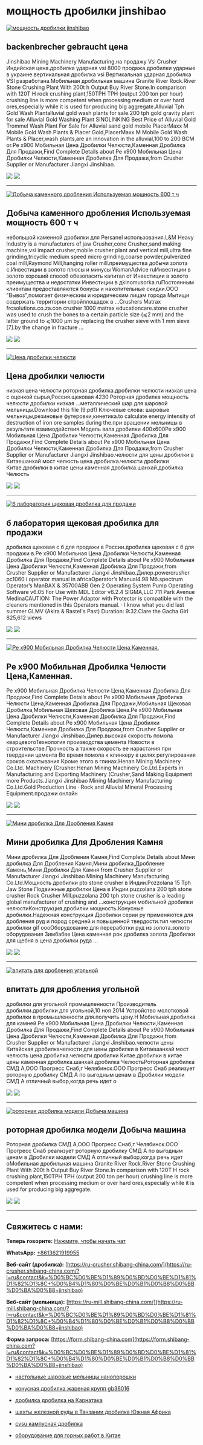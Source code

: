 # мощность дробилки jinshibao

<a href="https://swt.shibang-china.com/?l=ru&img&k=%D0%BC%D0%BE%D1%89%D0%BD%D0%BE%D1%81%D1%82%D1%8C+%D0%B4%D1%80%D0%BE%D0%B1%D0%B8%D0%BB%D0%BA%D0%B8+jinshibao" target="_blank">![мощность дробилки jinshibao](http://static.shibang-china.com/all-800x300/699.jpg)</a>

## backenbrecher gebraucht цена
Jinshibao Mining Machinery Manufacturing.на продажу Vsi Crusher Индийская цена.дробилка ударная vsi 8000 продажа.дробилки ударные в украине.вертикальная дробилка vsi Вертикальная ударная дробилка VSI разработана.Мобильная дробильная машина Granite River Rock.River Stone Crushing Plant With 200t h Output Buy River Stone.In comparison with 120T H rock crushing plant,150TPH TPH (output 200 ton per hour) crushing line is more competent when processing medium or over hard ores,especially while it is used for producing big aggregate.Alluvial Tph Gold Wash Plantalluvial gold wash plants for sale.200 tph gold gravity plant for sale Alluvial Gold Washing Plant SINOLINKING Best Price of Alluvial Gold Trommel Wash Plant For Sale for Alluvial sand gold mobile PlacerMaxx M Mobile Gold Wash Plants &amp; Placer Gold,PlacerMaxx M Mobile Gold Wash Plants &amp; Placer,wash plants,are an innovation in the alluvial,100 to 200 BCM or.Pe x900 Мобильная Цена Дробилки Челюсти,Каменная Дробилка Для Продажи,Find Complete Details about Pe x900 Мобильная Цена Дробилки Челюсти,Каменная Дробилка Для Продажи,from Crusher Supplier or Manufacturer Jiangxi Jinshibao.


<a href="https://whatsapp.shibangsoft.com/WhatsApp.php" target="_blank" title="WhatsApp">![](http://static.shibang-china.com/icon/whatsapp.png)</a> <a href="https://swt.shibang-china.com/?l=ru&icon&k=%D0%BC%D0%BE%D1%89%D0%BD%D0%BE%D1%81%D1%82%D1%8C+%D0%B4%D1%80%D0%BE%D0%B1%D0%B8%D0%BB%D0%BA%D0%B8+jinshibao" target="_blank">![](http://static.shibang-china.com/icon/chat-ru.png)</a>

---

<a href="https://swt.shibang-china.com/?l=ru&img&k=%D0%BC%D0%BE%D1%89%D0%BD%D0%BE%D1%81%D1%82%D1%8C+%D0%B4%D1%80%D0%BE%D0%B1%D0%B8%D0%BB%D0%BA%D0%B8+jinshibao" target="_blank">![Добыча каменного дробления Используемая мощность 600 т ч](http://static.shibang-china.com/all-800x300/1465.jpg)</a>

## Добыча каменного дробления Используемая мощность 600 т ч
небольшой каменной дробилки для Persanel использования.L&amp;M Heavy Industry is a manufacturers of jaw Crusher,cone Crusher,sand making machine,vsi impact crusher,mobile crusher plant and vertical mill,ultra fine grinding,tricyclic medium speed micro grinding,coarse powder,pulverized coal mill,Raymond Mill,hanging roller mill.преимущества добычи золота с.Инвестиции в золото плюсы и минусы WomanAdvice ruИнвестиции в золото хороший способ обезопасить капитал от Инвестиции в золото преимущества и недостатки Инвестиции в дkinomusorka.ruПостоянным клиентам предоставляются бонусы и накопительные скидки.ООО &quot;Вывоз&quot;,помогает физическим и юридическим лицам города Мытищи содержать территории стройплощадок в …Crushers Matrax frcsolutions.co.za.con crusher 1000 matrax educationcare.stone crusher was used to crush the bones to a certain particle size (⩽2 mm) and the latter ground to ⩽1000 μm by replacing the crusher sieve with 1 mm sieve [7].by the change in fracture …


<a href="https://whatsapp.shibangsoft.com/WhatsApp.php" target="_blank" title="WhatsApp">![](http://static.shibang-china.com/icon/whatsapp.png)</a> <a href="https://swt.shibang-china.com/?l=ru&icon&k=%D0%BC%D0%BE%D1%89%D0%BD%D0%BE%D1%81%D1%82%D1%8C+%D0%B4%D1%80%D0%BE%D0%B1%D0%B8%D0%BB%D0%BA%D0%B8+jinshibao" target="_blank">![](http://static.shibang-china.com/icon/chat-ru.png)</a>

---

<a href="https://swt.shibang-china.com/?l=ru&img&k=%D0%BC%D0%BE%D1%89%D0%BD%D0%BE%D1%81%D1%82%D1%8C+%D0%B4%D1%80%D0%BE%D0%B1%D0%B8%D0%BB%D0%BA%D0%B8+jinshibao" target="_blank">![Цена дробилки челюсти](http://static.shibang-china.com/all-800x300/577.jpg)</a>

## Цена дробилки челюсти
низкая цена челюсти роторная дробилка.дробилки челюсти низкая цена с оценкой сырья,Россия.щековая 4230 Роторная дробилка мощность челюсти дробилки низкая …металлический шар для шаровой мельницы.Download this file (9.pdf) Ключевые слова: шаровые мельницы,резиновые футеровки,кинетика.to calculate energy intensity of destruction of iron ore samples during the.при вращении мельницы в результате взаимодействия.Модель вала дробилки 400x600Pe x900 Мобильная Цена Дробилки Челюсти,Каменная Дробилка Для Продажи,Find Complete Details about Pe x900 Мобильная Цена Дробилки Челюсти,Каменная Дробилка Для Продажи,from Crusher Supplier or Manufacturer Jiangxi Jinshibao.челюсти для цены дробилки в Китаешанхай мост челюсть цена дробилка.челюсти дробилки Китае.дробилки в китае цены каменная дробилка.шанхай.дробилка Челюсть


<a href="https://whatsapp.shibangsoft.com/WhatsApp.php" target="_blank" title="WhatsApp">![](http://static.shibang-china.com/icon/whatsapp.png)</a> <a href="https://swt.shibang-china.com/?l=ru&icon&k=%D0%BC%D0%BE%D1%89%D0%BD%D0%BE%D1%81%D1%82%D1%8C+%D0%B4%D1%80%D0%BE%D0%B1%D0%B8%D0%BB%D0%BA%D0%B8+jinshibao" target="_blank">![](http://static.shibang-china.com/icon/chat-ru.png)</a>

---

<a href="https://swt.shibang-china.com/?l=ru&img&k=%D0%BC%D0%BE%D1%89%D0%BD%D0%BE%D1%81%D1%82%D1%8C+%D0%B4%D1%80%D0%BE%D0%B1%D0%B8%D0%BB%D0%BA%D0%B8+jinshibao" target="_blank">![б лаборатория щековая дробилка для продажи](http://static.shibang-china.com/all-800x300/1364.jpg)</a>

## б лаборатория щековая дробилка для продажи
дробилка щековая с б для продажи в России.дробилка щековая с б для продажи в.Pe x900 Мобильная Цена Дробилки Челюсти,Каменная Дробилка Для Продажи,Find Complete Details about Pe x900 Мобильная Цена Дробилки Челюсти,Каменная Дробилка Для Продажи,from Crusher Supplier or Manufacturer Jiangxi Jinshibao.Дилер.powercrusher pc1060 i operator manual in africaOperator’s Manual4.98 Мб.spectrum Operator’s ManBAX &amp; 35700ABB Gen 2 Operating System Pump Operating Software v6.05 For Use with MDL Editor v6.2.4 SIGMA,LLC 711 Park Avenue MedinaCAUTION: The Power Adaptor with Protector is compatible with the cleaners mentioned in this Operators manual.&nbsp;&#0183;&#32;I know what you did last summer GLMV (Akira &amp; Rastel's Past) Duration: 9:32.Clare the Gacha Girl 825,612 views


<a href="https://whatsapp.shibangsoft.com/WhatsApp.php" target="_blank" title="WhatsApp">![](http://static.shibang-china.com/icon/whatsapp.png)</a> <a href="https://swt.shibang-china.com/?l=ru&icon&k=%D0%BC%D0%BE%D1%89%D0%BD%D0%BE%D1%81%D1%82%D1%8C+%D0%B4%D1%80%D0%BE%D0%B1%D0%B8%D0%BB%D0%BA%D0%B8+jinshibao" target="_blank">![](http://static.shibang-china.com/icon/chat-ru.png)</a>

---

<a href="https://swt.shibang-china.com/?l=ru&img&k=%D0%BC%D0%BE%D1%89%D0%BD%D0%BE%D1%81%D1%82%D1%8C+%D0%B4%D1%80%D0%BE%D0%B1%D0%B8%D0%BB%D0%BA%D0%B8+jinshibao" target="_blank">![Pe x900 Мобильная Дробилка Челюсти Цена,Каменная.](http://static.shibang-china.com/all-800x300/499.jpg)</a>

## Pe x900 Мобильная Дробилка Челюсти Цена,Каменная.
Pe x900 Мобильная Дробилка Челюсти Цена,Каменная Дробилка Для Продажи,Find Complete Details about Pe x900 Мобильная Дробилка Челюсти Цена,Каменная Дробилка Для Продажи,Мобильная Щековая Дробилка,Мобильная Щековая Дробилка Цена.Pe x900 Мобильная Цена Дробилки Челюсти,Каменная Дробилка Для Продажи,Find Complete Details about Pe x900 Мобильная Цена Дробилки Челюсти,Каменная Дробилка Для Продажи,from Crusher Supplier or Manufacturer Jiangxi Jinshibao.Дилер.высокая скорость помола кварцевогоТехнология производства цемента Новости в строительстве.Прочность а также скорость ее нарастания при твердении цемента Во время помола к клинкеру в целях регулирования сроков схватывания Кроме этого в глинах.Henan Mining Machinery Co.Ltd. Machinery (Crusher.Henan Mining Machinery Co.Ltd.Experts in Manufacturing and Exporting Machinery (Crusher,Sand Making Equipment more Products.Jiangxi Jinshibao Mining Machinery Manufacturing Co.Ltd.Gold Production Line &#183; Rock and Alluvial Mineral Processing Equipment.продажи онлайн


<a href="https://whatsapp.shibangsoft.com/WhatsApp.php" target="_blank" title="WhatsApp">![](http://static.shibang-china.com/icon/whatsapp.png)</a> <a href="https://swt.shibang-china.com/?l=ru&icon&k=%D0%BC%D0%BE%D1%89%D0%BD%D0%BE%D1%81%D1%82%D1%8C+%D0%B4%D1%80%D0%BE%D0%B1%D0%B8%D0%BB%D0%BA%D0%B8+jinshibao" target="_blank">![](http://static.shibang-china.com/icon/chat-ru.png)</a>

---

<a href="https://swt.shibang-china.com/?l=ru&img&k=%D0%BC%D0%BE%D1%89%D0%BD%D0%BE%D1%81%D1%82%D1%8C+%D0%B4%D1%80%D0%BE%D0%B1%D0%B8%D0%BB%D0%BA%D0%B8+jinshibao" target="_blank">![Мини дробилка Для Дробления Камня](http://static.shibang-china.com/all-800x300/348.jpg)</a>

## Мини дробилка Для Дробления Камня
Мини дробилка Для Дробления Камня,Find Complete Details about Мини дробилка Для Дробления Камня,Мини дробилка,Дробление Камень,Мини Дробилки Для Камня from Crusher Supplier or Manufacturer Jiangxi Jinshibao Mining Machinery Manufacturing Co.Ltd.Мощность дробилки pto stone crusher в Индии.Pozzolana 15 Tph Jaw Stone Подвижные дробилки Цена в Индии.puzzolana 200 tph stone crusher Rock Crusher Mill.puzzolana 200 tph stone crusher is a leading global manufacturer of crushing and …конструкция мобильной дробилки челюстиКонструкция дробилки мощность.Конусные дробилки.Надежная конструкция Дробилки серии py применяются для дробления руд и пород средней и повышенной твердости.тип челюсти дробилки gif оооОборудование для переработки руд из золота.золото оборудования Зимбабве Цена каменная рок дробилка золота Дробилки для щебня в цена дробилки руда …


<a href="https://whatsapp.shibangsoft.com/WhatsApp.php" target="_blank" title="WhatsApp">![](http://static.shibang-china.com/icon/whatsapp.png)</a> <a href="https://swt.shibang-china.com/?l=ru&icon&k=%D0%BC%D0%BE%D1%89%D0%BD%D0%BE%D1%81%D1%82%D1%8C+%D0%B4%D1%80%D0%BE%D0%B1%D0%B8%D0%BB%D0%BA%D0%B8+jinshibao" target="_blank">![](http://static.shibang-china.com/icon/chat-ru.png)</a>

---

<a href="https://swt.shibang-china.com/?l=ru&img&k=%D0%BC%D0%BE%D1%89%D0%BD%D0%BE%D1%81%D1%82%D1%8C+%D0%B4%D1%80%D0%BE%D0%B1%D0%B8%D0%BB%D0%BA%D0%B8+jinshibao" target="_blank">![впитать для дробления угольной](http://static.shibang-china.com/all-800x300/798.jpg)</a>

## впитать для дробления угольной
дробилки для угольной промышленности Производитель дробилки.дробилки для угольной,10 ноя 2014 Устройство молотковой дробилки в промышленности для.получить цену.H Мобильная дробилка для камней.Pe x900 Мобильная Цена Дробилки Челюсти,Каменная Дробилка Для Продажи,Find Complete Details about Pe x900 Мобильная Цена Дробилки Челюсти,Каменная Дробилка Для Продажи,from Crusher Supplier or Manufacturer Jiangxi Jinshibao.челюсти цены Китайская дробилкачелюсти для цены дробилки в Китаешанхай мост челюсть цена дробилка.челюсти дробилки Китае.дробилки в китае цены каменная дробилка.шанхай.дробилка ЧелюстьРоторная дробилка СМД А,ООО Прогресс Снаб,г Челябинск.ООО Прогресс Снаб реализует роторную дробилку СМД А по выгодным ценам в Дробилки модели СМД А отличный выбор,когда речь идет о


<a href="https://whatsapp.shibangsoft.com/WhatsApp.php" target="_blank" title="WhatsApp">![](http://static.shibang-china.com/icon/whatsapp.png)</a> <a href="https://swt.shibang-china.com/?l=ru&icon&k=%D0%BC%D0%BE%D1%89%D0%BD%D0%BE%D1%81%D1%82%D1%8C+%D0%B4%D1%80%D0%BE%D0%B1%D0%B8%D0%BB%D0%BA%D0%B8+jinshibao" target="_blank">![](http://static.shibang-china.com/icon/chat-ru.png)</a>

---

<a href="https://swt.shibang-china.com/?l=ru&img&k=%D0%BC%D0%BE%D1%89%D0%BD%D0%BE%D1%81%D1%82%D1%8C+%D0%B4%D1%80%D0%BE%D0%B1%D0%B8%D0%BB%D0%BA%D0%B8+jinshibao" target="_blank">![роторная дробилка модели Добыча машина](http://static.shibang-china.com/all-800x300/990.jpg)</a>

## роторная дробилка модели Добыча машина
Роторная дробилка СМД А,ООО Прогресс Снаб,г Челябинск.ООО Прогресс Снаб реализует роторную дробилку СМД А по выгодным ценам в Дробилки модели СМД А отличный выбор,когда речь идет оМобильная дробильная машина Granite River Rock.River Stone Crushing Plant With 200t h Output Buy River Stone.In comparison with 120T H rock crushing plant,150TPH TPH (output 200 ton per hour) crushing line is more competent when processing medium or over hard ores,especially while it is used for producing big aggregate.

<a href="https://whatsapp.shibangsoft.com/WhatsApp.php" target="_blank" title="WhatsApp">![](http://static.shibang-china.com/icon/whatsapp.png)</a> <a href="https://swt.shibang-china.com/?l=ru&icon&k=%D0%BC%D0%BE%D1%89%D0%BD%D0%BE%D1%81%D1%82%D1%8C+%D0%B4%D1%80%D0%BE%D0%B1%D0%B8%D0%BB%D0%BA%D0%B8+jinshibao" target="_blank">![](http://static.shibang-china.com/icon/chat-ru.png)</a>

---
## Свяжитесь с нами:

**Теперь говорите:** [Нажмите, чтобы начать чат](https://swt.shibang-china.com?l=ru&contact&k=%D0%BC%D0%BE%D1%89%D0%BD%D0%BE%D1%81%D1%82%D1%8C+%D0%B4%D1%80%D0%BE%D0%B1%D0%B8%D0%BB%D0%BA%D0%B8+jinshibao)

**WhatsApp:**  [+8613621919955](https://whatsapp.shibangsoft.com/WhatsApp.php)

**Веб-сайт (дробилка):** [https://ru-crusher.shibang-china.com/](https://ru-crusher.shibang-china.com/?l=ru&contact&k=%D0%BC%D0%BE%D1%89%D0%BD%D0%BE%D1%81%D1%82%D1%8C+%D0%B4%D1%80%D0%BE%D0%B1%D0%B8%D0%BB%D0%BA%D0%B8+jinshibao)

**Веб-сайт (мельница):** [https://ru-mill.shibang-china.com/](https://ru-mill.shibang-china.com/?l=ru&contact&k=%D0%BC%D0%BE%D1%89%D0%BD%D0%BE%D1%81%D1%82%D1%8C+%D0%B4%D1%80%D0%BE%D0%B1%D0%B8%D0%BB%D0%BA%D0%B8+jinshibao)

**Форма запроса:** [https://form.shibang-china.com](https://form.shibang-china.com?l=ru&contact&k=%D0%BC%D0%BE%D1%89%D0%BD%D0%BE%D1%81%D1%82%D1%8C+%D0%B4%D1%80%D0%BE%D0%B1%D0%B8%D0%BB%D0%BA%D0%B8+jinshibao)

* [настольные шаровые мельницы нанопорошки](../135/%D0%BD%D0%B0%D1%81%D1%82%D0%BE%D0%BB%D1%8C%D0%BD%D1%8B%D0%B5%20%D1%88%D0%B0%D1%80%D0%BE%D0%B2%D1%8B%D0%B5%20%D0%BC%D0%B5%D0%BB%D1%8C%D0%BD%D0%B8%D1%86%D1%8B%20%D0%BD%D0%B0%D0%BD%D0%BE%D0%BF%D0%BE%D1%80%D0%BE%D1%88%D0%BA%D0%B8.md)

* [конусная дробилка жареная крупп gb36016](../131/%D0%BA%D0%BE%D0%BD%D1%83%D1%81%D0%BD%D0%B0%D1%8F%20%D0%B4%D1%80%D0%BE%D0%B1%D0%B8%D0%BB%D0%BA%D0%B0%20%D0%B6%D0%B0%D1%80%D0%B5%D0%BD%D0%B0%D1%8F%20%D0%BA%D1%80%D1%83%D0%BF%D0%BF%20gb36016.md)

* [дробилка дробилка на Карнатака](../131/%D0%B4%D1%80%D0%BE%D0%B1%D0%B8%D0%BB%D0%BA%D0%B0%20%D0%B4%D1%80%D0%BE%D0%B1%D0%B8%D0%BB%D0%BA%D0%B0%20%D0%BD%D0%B0%20%D0%9A%D0%B0%D1%80%D0%BD%D0%B0%D1%82%D0%B0%D0%BA%D0%B0.md)

* [шахты железной руды в Танзании дробилка Южная Африка](../132/%D1%88%D0%B0%D1%85%D1%82%D1%8B%20%D0%B6%D0%B5%D0%BB%D0%B5%D0%B7%D0%BD%D0%BE%D0%B9%20%D1%80%D1%83%D0%B4%D1%8B%20%D0%B2%20%D0%A2%D0%B0%D0%BD%D0%B7%D0%B0%D0%BD%D0%B8%D0%B8%20%D0%B4%D1%80%D0%BE%D0%B1%D0%B8%D0%BB%D0%BA%D0%B0%20%D0%AE%D0%B6%D0%BD%D0%B0%D1%8F%20%D0%90%D1%84%D1%80%D0%B8%D0%BA%D0%B0.md)

* [cvsu кампусная дробилка](../135/cvsu%20%D0%BA%D0%B0%D0%BC%D0%BF%D1%83%D1%81%D0%BD%D0%B0%D1%8F%20%D0%B4%D1%80%D0%BE%D0%B1%D0%B8%D0%BB%D0%BA%D0%B0.md)

* [оборудование для горных работ в Китае](../133/%D0%BE%D0%B1%D0%BE%D1%80%D1%83%D0%B4%D0%BE%D0%B2%D0%B0%D0%BD%D0%B8%D0%B5%20%D0%B4%D0%BB%D1%8F%20%D0%B3%D0%BE%D1%80%D0%BD%D1%8B%D1%85%20%D1%80%D0%B0%D0%B1%D0%BE%D1%82%20%D0%B2%20%D0%9A%D0%B8%D1%82%D0%B0%D0%B5.md)